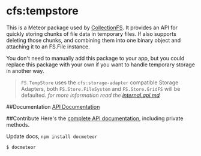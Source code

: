 cfs:tempstore
=========================

This is a Meteor package used by
[CollectionFS](https://github.com/CollectionFS/Meteor-CollectionFS). It provides
an API for quickly storing chunks of file data in temporary files. If also supports deleting those chunks, and combining them into one
binary object and attaching it to an FS.File instance.

You don't need to manually add this package to your app, but you could replace
this package with your own if you want to handle temporary storage in another
way.

> `FS.TempStore` uses the `cfs:storage-adapter` compatible Storage Adapters, both `FS.Store.FileSystem` and `FS.Store.GridFS` will be defaulted. *for more information read the [internal.api.md](internal.api.md)*

##Documentation
[API Documentation](api.md)

##Contribute
Here's the [complete API documentation](internal.api.md), including private methods.

Update docs, `npm install docmeteor`
```bash
$ docmeteor
```